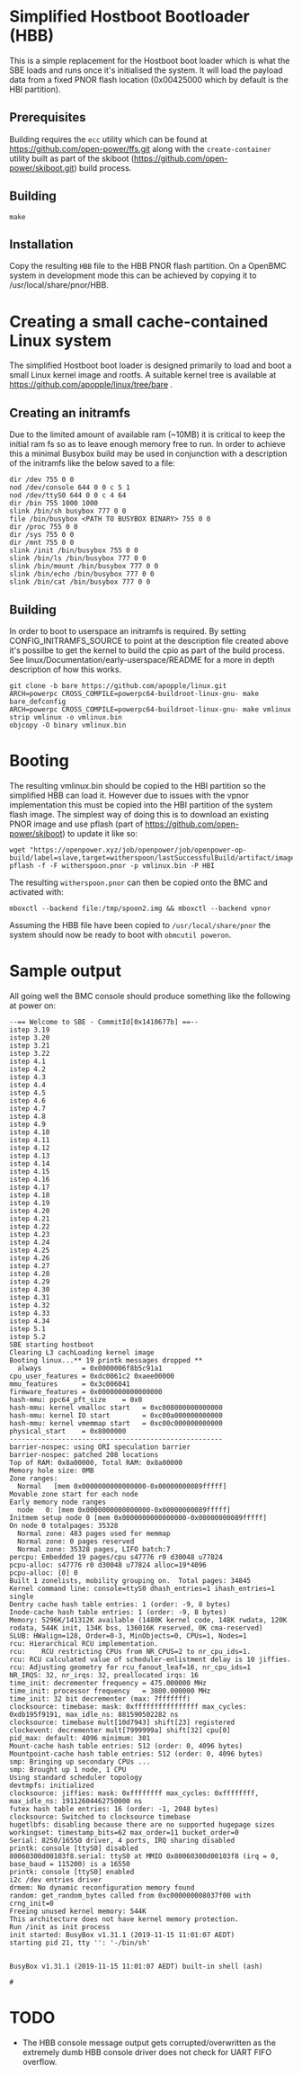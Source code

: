 # Simplified Hostboot Bootloader (HBB)

This is a simple replacement for the Hostboot boot loader which is
what the SBE loads and runs once it's initialised the system. It will
load the payload data from a fixed PNOR flash location (0x00425000
which by default is the HBI partition).

## Prerequisites

Building requires the `ecc` utility which can be found at
https://github.com/open-power/ffs.git along with the
`create-container` utility built as part of the skiboot
(https://github.com/open-power/skiboot.git) build process.

## Building

`make`

## Installation

Copy the resulting `HBB` file to the HBB PNOR flash partition. On a
OpenBMC system in development mode this can be achieved by copying it
to /usr/local/share/pnor/HBB.

# Creating a small cache-contained Linux system

The simplified Hostboot boot loader is designed primarily to load and
boot a small Linux kernel image and rootfs. A suitable kernel tree is
available at https://github.com/apopple/linux/tree/bare .

## Creating an initramfs

Due to the limited amount of available ram (~10MB) it is critical to
keep the initial ram fs so as to leave enough memory free to run. In
order to achieve this a minimal Busybox build may be used in
conjunction with a description of the initramfs like the below saved
to a file:

```
dir /dev 755 0 0
nod /dev/console 644 0 0 c 5 1
nod /dev/ttyS0 644 0 0 c 4 64
dir /bin 755 1000 1000
slink /bin/sh busybox 777 0 0
file /bin/busybox <PATH TO BUSYBOX BINARY> 755 0 0
dir /proc 755 0 0
dir /sys 755 0 0
dir /mnt 755 0 0
slink /init /bin/busybox 755 0 0
slink /bin/ls /bin/busybox 777 0 0
slink /bin/mount /bin/busybox 777 0 0
slink /bin/echo /bin/busybox 777 0 0
slink /bin/cat /bin/busybox 777 0 0
```

## Building

In order to boot to userspace an initramfs is required. By setting
CONFIG_INITRAMFS_SOURCE to point at the description file created above
it's possilbe to get the kernel to build the cpio as part of the build
process. See linux/Documentation/early-userspace/README for a more in
depth description of how this works.

```
git clone -b bare https://github.com/apopple/linux.git
ARCH=powerpc CROSS_COMPILE=powerpc64-buildroot-linux-gnu- make bare_defconfig
ARCH=powerpc CROSS_COMPILE=powerpc64-buildroot-linux-gnu- make vmlinux
strip vmlinux -o vmlinux.bin
objcopy -O binary vmlinux.bin
```

# Booting

The resulting vmlinux.bin should be copied to the HBI partition so the
simplified HBB can load it. However due to issues with the vpnor
implementation this must be copied into the HBI partition of the
system flash image. The simplest way of doing this is to download an
existing PNOR image and use pflash (part of
https://github.com/open-power/skiboot) to update it like so:

```
wget "https://openpower.xyz/job/openpower/job/openpower-op-build/label=slave,target=witherspoon/lastSuccessfulBuild/artifact/images/witherspoon.pnor"
pflash -f -F witherspoon.pnor -p vmlinux.bin -P HBI
```

The resulting `witherspoon.pnor` can then be copied onto the BMC and
activated with:

`mboxctl --backend file:/tmp/spoon2.img && mboxctl --backend vpnor`

Assuming the HBB file have been copied to `/usr/local/share/pnor` the
system should now be ready to boot with `obmcutil poweron`.

# Sample output

All going well the BMC console should produce something like the
following at power on:

```
--== Welcome to SBE - CommitId[0x1410677b] ==--
istep 3.19
istep 3.20
istep 3.21
istep 3.22
istep 4.1
istep 4.2
istep 4.3
istep 4.4
istep 4.5
istep 4.6
istep 4.7
istep 4.8
istep 4.9
istep 4.10
istep 4.11
istep 4.12
istep 4.13
istep 4.14
istep 4.15
istep 4.16
istep 4.17
istep 4.18
istep 4.19
istep 4.20
istep 4.21
istep 4.22
istep 4.23
istep 4.24
istep 4.25
istep 4.26
istep 4.27
istep 4.28
istep 4.29
istep 4.30
istep 4.31
istep 4.32
istep 4.33
istep 4.34
istep 5.1
istep 5.2
SBE starting hostboot
Clearing L3 cachLoading kernel image
Booting linux...** 19 printk messages dropped **
  always          = 0x0000006f8b5c91a1
cpu_user_features = 0xdc0061c2 0xaee00000
mmu_features      = 0x3c006041
firmware_features = 0x0000000000000000
hash-mmu: ppc64_pft_size    = 0x0
hash-mmu: kernel vmalloc start   = 0xc008000000000000
hash-mmu: kernel IO start        = 0xc00a000000000000
hash-mmu: kernel vmemmap start   = 0xc00c000000000000
physical_start    = 0x8000000
-----------------------------------------------------
barrier-nospec: using ORI speculation barrier
barrier-nospec: patched 208 locations
Top of RAM: 0x8a00000, Total RAM: 0x8a00000
Memory hole size: 0MB
Zone ranges:
  Normal   [mem 0x0000000000000000-0x00000000089fffff]
Movable zone start for each node
Early memory node ranges
  node   0: [mem 0x0000000000000000-0x00000000089fffff]
Initmem setup node 0 [mem 0x0000000000000000-0x00000000089fffff]
On node 0 totalpages: 35328
  Normal zone: 483 pages used for memmap
  Normal zone: 0 pages reserved
  Normal zone: 35328 pages, LIFO batch:7
percpu: Embedded 19 pages/cpu s47776 r0 d30048 u77824
pcpu-alloc: s47776 r0 d30048 u77824 alloc=19*4096
pcpu-alloc: [0] 0
Built 1 zonelists, mobility grouping on.  Total pages: 34845
Kernel command line: console=ttyS0 dhash_entries=1 ihash_entries=1 single
Dentry cache hash table entries: 1 (order: -9, 8 bytes)
Inode-cache hash table entries: 1 (order: -9, 8 bytes)
Memory: 5296K/141312K available (1480K kernel code, 148K rwdata, 120K rodata, 544K init, 134K bss, 136016K reserved, 0K cma-reserved)
SLUB: HWalign=128, Order=0-3, MinObjects=0, CPUs=1, Nodes=1
rcu: Hierarchical RCU implementation.
rcu:    RCU restricting CPUs from NR_CPUS=2 to nr_cpu_ids=1.
rcu: RCU calculated value of scheduler-enlistment delay is 10 jiffies.
rcu: Adjusting geometry for rcu_fanout_leaf=16, nr_cpu_ids=1
NR_IRQS: 32, nr_irqs: 32, preallocated irqs: 16
time_init: decrementer frequency = 475.000000 MHz
time_init: processor frequency   = 3800.000000 MHz
time_init: 32 bit decrementer (max: 7fffffff)
clocksource: timebase: mask: 0xffffffffffffffff max_cycles: 0xdb195f9191, max_idle_ns: 881590502282 ns
clocksource: timebase mult[10d7943] shift[23] registered
clockevent: decrementer mult[7999999a] shift[32] cpu[0]
pid_max: default: 4096 minimum: 301
Mount-cache hash table entries: 512 (order: 0, 4096 bytes)
Mountpoint-cache hash table entries: 512 (order: 0, 4096 bytes)
smp: Bringing up secondary CPUs ...
smp: Brought up 1 node, 1 CPU
Using standard scheduler topology
devtmpfs: initialized
clocksource: jiffies: mask: 0xffffffff max_cycles: 0xffffffff, max_idle_ns: 19112604462750000 ns
futex hash table entries: 16 (order: -1, 2048 bytes)
clocksource: Switched to clocksource timebase
hugetlbfs: disabling because there are no supported hugepage sizes
workingset: timestamp_bits=62 max_order=11 bucket_order=0
Serial: 8250/16550 driver, 4 ports, IRQ sharing disabled
printk: console [ttyS0] disabled
80060300d00103f8.serial: ttyS0 at MMIO 0x80060300d00103f8 (irq = 0, base_baud = 115200) is a 16550
printk: console [ttyS0] enabled
i2c /dev entries driver
drmem: No dynamic reconfiguration memory found
random: get_random_bytes called from 0xc000000008037f00 with crng_init=0
Freeing unused kernel memory: 544K
This architecture does not have kernel memory protection.
Run /init as init process
init started: BusyBox v1.31.1 (2019-11-15 11:01:07 AEDT)
starting pid 21, tty '': '-/bin/sh'


BusyBox v1.31.1 (2019-11-15 11:01:07 AEDT) built-in shell (ash)

#
```

# TODO

- The HBB console message output gets corrupted/overwritten as the
  extremely dumb HBB console driver does not check for UART FIFO
  overflow.
